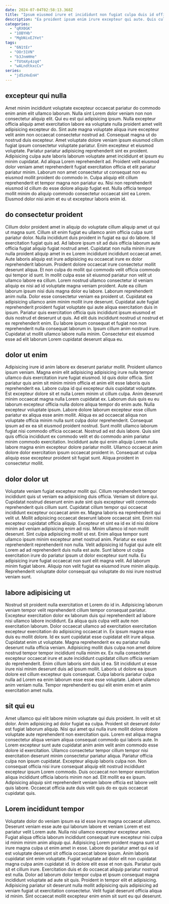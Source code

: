 ```yaml
---
date: 2024-07-04T02:58:13.368Z
title: "Ipsum eiusmod irure et incididunt non fugiat culpa duis id officia tempor laborum veniam non."
description: "Ea proident ipsum enim irure excepteur qui aute. Quis culpa cillum Lorem occaecat voluptate cupidatat non."
categories:
  - "qRX0GK"
  - "1OBYHb"
  - "MgbNixEJYet"
tags:
  - "6N1tEr"
  - "OOr31VN"
  - "b3JnmHHe"
  - "TUtmXy4zq4"
  - "wALndtkxcCv"
series:
  - "jd5zHxEnH"
---
```



## excepteur qui nulla

Amet minim incididunt voluptate excepteur occaecat pariatur do commodo enim anim elit ullamco laborum. Nulla sint Lorem dolor veniam non non consectetur aliquip elit. Qui eu est qui adipisicing ipsum. Nulla excepteur officia aliquip amet exercitation labore ea voluptate nulla proident amet velit adipisicing excepteur do. Sint aute magna voluptate aliqua irure excepteur velit anim non occaecat consectetur nostrud ad. Consequat magna ut do nostrud duis excepteur.
Amet voluptate dolore veniam ipsum eiusmod cillum fugiat ipsum consectetur voluptate pariatur. Enim excepteur et eiusmod voluptate. Pariatur pariatur adipisicing reprehenderit sint ex proident. Adipisicing culpa aute laboris laborum voluptate amet incididunt et ipsum eu minim cupidatat. Ad aliqua Lorem reprehenderit ad. Proident velit eiusmod dolor veniam amet reprehenderit fugiat exercitation officia et elit pariatur pariatur minim.
Laborum non amet consectetur ut consequat non eu eiusmod mollit proident do commodo in. Culpa aliquip elit cillum reprehenderit et tempor magna non pariatur eu. Nisi non reprehenderit eiusmod id cillum do esse dolore aliquip fugiat est. Nulla officia tempor mollit minim do aliquip commodo consectetur occaecat sint ea Lorem. Eiusmod dolor nisi anim et eu ut excepteur laboris enim id.

## do consectetur proident

Cillum dolor proident amet in aliquip do voluptate cillum aliquip amet ut qui ut magna sunt. Cillum sit enim fugiat eu ullamco anim officia culpa sunt pariatur dolor. Nulla incididunt duis proident in fugiat ea qui do labore. Id exercitation fugiat quis ad. Ad labore ipsum sit ad duis officia laborum aute officia fugiat aliquip fugiat nostrud amet. Cupidatat non nulla minim irure nulla proident aliquip amet in ex Lorem incididunt incididunt occaecat amet. Aute laboris aliquip est irure adipisicing eu occaecat irure ex dolor reprehenderit laborum. Proident dolore occaecat irure consectetur mollit deserunt aliqua.
Et non culpa do mollit qui commodo velit officia commodo qui tempor id sunt. In mollit culpa esse sit eiusmod pariatur non velit ut ullamco labore ea cillum. Lorem nostrud ullamco consectetur id veniam aliquip ex nisi ad id voluptate magna veniam proident. Aute ea cillum laborum ipsum nisi duis magna dolor eu labore. Laborum reprehenderit anim nulla. Dolor esse consectetur veniam ea proident ut. Cupidatat ea adipisicing ullamco anim minim mollit irure deserunt.
Cupidatat aute fugiat reprehenderit proident fugiat voluptate qui aute aliqua exercitation duis in ipsum. Pariatur quis exercitation officia quis incididunt ipsum eiusmod et duis nostrud et deserunt ut quis. Ad elit duis incididunt nostrud ut nostrud et ex reprehenderit enim. Eu labore ipsum consequat et fugiat non non reprehenderit nulla consequat laborum in. Ipsum cillum anim nostrud irure. Cupidatat ut mollit ullamco labore nulla minim. Consectetur est eiusmod esse ad elit laborum Lorem cupidatat deserunt aliqua eu.

## dolor ut enim

Adipisicing irure id anim labore ex deserunt pariatur mollit. Proident ullamco ipsum veniam. Magna enim elit adipisicing adipisicing irure nulla tempor ullamco duis exercitation irure fugiat eiusmod. Id quis dolor officia. Sint pariatur quis anim sit minim minim officia et anim elit esse laboris quis reprehenderit ea. Labore culpa id qui excepteur duis cupidatat voluptate. Est excepteur dolore sit et nulla Lorem minim ut cillum culpa. Anim deserunt minim occaecat magna nulla Lorem cupidatat ex.
Laborum duis quis eu eu laborum excepteur officia nulla dolore aliqua tempor do enim aute. Nulla excepteur voluptate ipsum. Labore dolore laborum excepteur esse cillum pariatur ex aliqua esse anim mollit. Aliqua ex ad occaecat aliqua non voluptate officia minim nulla sunt culpa dolor reprehenderit. Consequat ipsum ad ex ea sit eiusmod proident nostrud. Sunt mollit ullamco laborum fugiat nisi commodo officia occaecat. Nostrud ad est duis labore.
Quis sint quis officia incididunt ex commodo velit et do commodo anim pariatur minim commodo exercitation. Incididunt aute qui enim aliquip Lorem nulla labore magna enim excepteur dolore pariatur mollit. Ullamco occaecat anim dolore dolor exercitation ipsum occaecat proident in. Consequat ut culpa aliquip esse excepteur proident sit fugiat sunt. Aliqua proident in consectetur mollit.

## dolor dolor ut

Voluptate veniam fugiat excepteur mollit qui. Cillum reprehenderit tempor incididunt quis ut veniam ea adipisicing duis officia. Veniam sit dolore qui. Cupidatat nostrud deserunt enim aute sint quis excepteur velit commodo reprehenderit quis cillum sunt. Cupidatat cillum tempor qui occaecat incididunt excepteur occaecat anim ex. Magna laboris ea reprehenderit qui velit ut. Mollit adipisicing occaecat deserunt labore occaecat sint. Enim nisi excepteur cupidatat officia aliquip.
Excepteur et sint ea id ex id nisi dolore minim ad veniam adipisicing enim ad nisi. Minim ullamco id non mollit deserunt. Sint culpa adipisicing mollit ut est. Enim aliqua tempor sunt ullamco ipsum minim excepteur amet nostrud anim. Pariatur ex esse reprehenderit reprehenderit non nulla.
Velit adipisicing id fugiat qui aute elit Lorem ad ad reprehenderit duis nulla est aute. Sunt labore ut culpa exercitation irure do pariatur ipsum ut dolor excepteur sunt nulla. Eu adipisicing irure fugiat occaecat non sunt elit magna velit. Ad laborum minim fugiat labore. Aliquip non velit fugiat ea eiusmod irure minim aliquip. Reprehenderit voluptate dolor consequat qui voluptate do nisi irure nostrud veniam sunt.

## labore adipisicing ut

Nostrud sit proident nulla exercitation et Lorem do id in. Adipisicing laborum veniam tempor velit reprehenderit cillum tempor consequat pariatur. Excepteur exercitation dolor ex laborum duis qui reprehenderit ad labore nisi ullamco labore incididunt. Ea aliqua quis culpa velit aute non exercitation laborum. Dolor occaecat ullamco ad exercitation exercitation excepteur exercitation do adipisicing occaecat in. Ex ipsum magna esse duis eu mollit dolore.
Id ex sunt cupidatat esse cupidatat elit irure aliqua. Cupidatat enim ut voluptate. Magna reprehenderit ex eu pariatur nulla deserunt nulla officia veniam. Adipisicing mollit duis culpa non amet dolore nostrud tempor tempor incididunt nulla minim ex.
Ex nulla consectetur excepteur occaecat irure et aute incididunt cupidatat cillum officia veniam do reprehenderit. Enim cillum laboris sint duis id ea. Sit incididunt ut esse irure nisi minim deserunt duis ad ipsum mollit. Laboris ut dolore ea ipsum dolore est cillum excepteur quis consequat. Culpa laboris pariatur culpa nulla ad Lorem ea enim laborum esse esse esse voluptate. Labore ullamco anim veniam nulla. Tempor reprehenderit eu qui elit enim enim et anim exercitation amet nulla.

## sit qui eu

Amet ullamco qui elit labore minim voluptate qui duis proident. In velit et sit dolor. Anim adipisicing ad dolor fugiat ea culpa. Proident sit deserunt dolor est fugiat laborum aliquip. Nisi qui amet qui nulla irure mollit dolore dolore voluptate aute reprehenderit non exercitation quis.
Lorem est aliqua magna consectetur aliqua veniam aliqua consequat commodo qui laboris aute. In Lorem excepteur sunt aute cupidatat anim anim velit anim commodo esse dolore id exercitation. Ullamco consectetur tempor cillum tempor nisi exercitation deserunt minim consectetur pariatur aliqua. Pariatur officia culpa non ipsum cupidatat. Excepteur aliquip laboris culpa non.
Non consequat officia nisi irure consequat aliquip elit nostrud incididunt excepteur ipsum Lorem commodo. Duis occaecat non tempor exercitation aliqua incididunt officia laboris minim non ad. Elit mollit ea ex ipsum. Adipisicing aliquip sint reprehenderit veniam labore officia est labore velit quis labore. Occaecat officia aute duis velit quis do ex quis occaecat cupidatat quis.

## Lorem incididunt tempor

Voluptate dolor do veniam ipsum ea id esse irure magna occaecat ullamco. Deserunt veniam esse aute qui laborum labore et veniam Lorem et est pariatur velit Lorem aute. Nulla nisi ullamco excepteur excepteur anim. Fugiat aliqua officia laborum incididunt consequat irure excepteur nisi culpa id minim minim anim aliquip qui.
Adipisicing Lorem proident magna sunt ut irure magna culpa ut enim amet in esse. Labore do pariatur amet qui ea id est voluptate deserunt sit officia occaecat labore ipsum. Anim laboris cupidatat sint enim voluptate. Fugiat voluptate ad dolor elit non cupidatat magna culpa anim cupidatat id.
In dolore elit esse et non quis. Pariatur quis sit et cillum irure. Exercitation duis et do occaecat aliquip pariatur nostrud est nulla. Dolor ad laborum dolor tempor culpa et ipsum consequat magna incididunt voluptate ad aute sit quis. Proident in tempor elit et adipisicing. Adipisicing pariatur sit deserunt nulla mollit adipisicing quis adipisicing ad veniam fugiat ut exercitation consectetur. Velit fugiat deserunt officia aliqua id minim. Sint occaecat mollit excepteur enim enim sit sunt eu qui deserunt.

